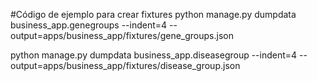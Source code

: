 #Código de ejemplo para crear fixtures
python manage.py dumpdata business_app.genegroups --indent=4 --output=apps/business_app/fixtures/gene_groups.json

python manage.py dumpdata business_app.diseasegroup --indent=4 --output=apps/business_app/fixtures/disease_group.json

